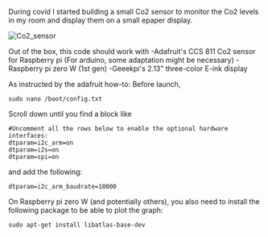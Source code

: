 During covid I started building a small Co2 sensor to monitor the Co2 levels in my room and display them on a small epaper display.

![Co2_sensor](https://user-images.githubusercontent.com/50334068/175136259-10f1e927-1f91-4aee-9638-58555aa540cb.jpg)

Out of the box, this code should work with 
-Adafruit's CCS 811 Co2 sensor for Raspberry pi (For arduino, some adaptation might be necessary)
-Raspberry pi zero W (1st gen)
-Geeekpi's 2.13" three-color E-ink display

As instructed by the adafruit how-to:
Before launch,

	sudo nano /boot/config.txt

Scroll down until you find a block like

	#Uncomment all the rows below to enable the optional hardware interfaces:
	dtparam=i2c_arm=on
	dtparam=i2s=on
	dtparam=spi=on

and add the following:
    
	dtparam=i2c_arm_baudrate=10000

On Raspberry pi zero W (and potentially others), you also need to install the following package to be able to plot the graph:

	sudo apt-get install libatlas-base-dev
